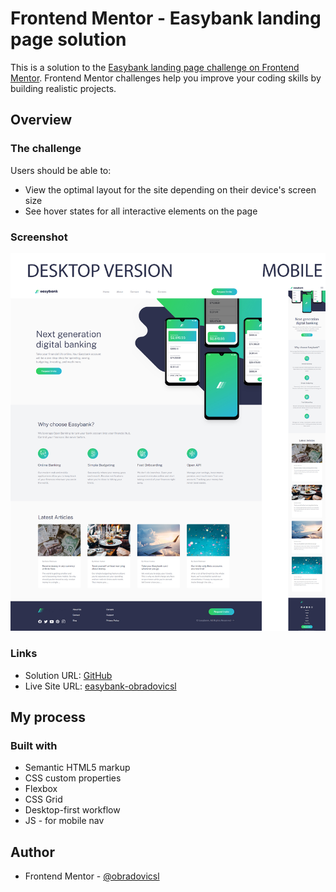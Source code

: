 # Frontend Mentor - Easybank landing page solution

This is a solution to the [Easybank landing page challenge on Frontend Mentor](https://www.frontendmentor.io/challenges/easybank-landing-page-WaUhkoDN). Frontend Mentor challenges help you improve your coding skills by building realistic projects. 

## Overview

### The challenge

Users should be able to:

- View the optimal layout for the site depending on their device's screen size
- See hover states for all interactive elements on the page

### Screenshot

![](screenshot/easybank.jpg)

### Links

- Solution URL: [GitHub](https://github.com/obradovicsl/easybank-landing-page-master)
- Live Site URL: [easybank-obradovicsl](https://easybank-obradovicsl.netlify.app/)

## My process

### Built with

- Semantic HTML5 markup
- CSS custom properties
- Flexbox
- CSS Grid
- Desktop-first workflow
- JS - for mobile nav

## Author

<!-- - Website - [Add your name here](https://www.your-site.com) -->
- Frontend Mentor - [@obradovicsl](https://www.frontendmentor.io/profile/obradovicsl)
<!-- - Twitter - [@yourusername](https://www.twitter.com/yourusername) -->